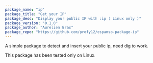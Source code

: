 ```yaml
---
package_name: "ip"
package_title: "Get your IP"
package_desc: "Display your public IP with :ip ( Linux only )"
package_version: "0.1.0"
package_author: "Aurelien Bras"
package_repo: "https://github.com/profy12/espanso-package-ip"
---
```

A simple package to detect and insert your public ip, need dig to work.

This package has been tested only on Linux.